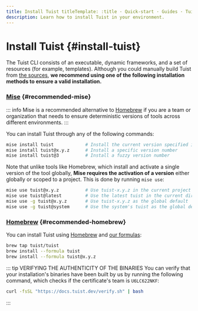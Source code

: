 ```yaml
---
title: Install Tuist titleTemplate: :title · Quick-start · Guides · Tuist
description: Learn how to install Tuist in your environment.
---
```


# Install Tuist {#install-tuist}

The Tuist CLI consists of an executable, dynamic frameworks, and a set of
resources (for example, templates). Although you could manually build Tuist from
[the sources](https://github.com/tuist/tuist), **we recommend using one of the
following installation methods to ensure a valid installation.**

### <a href="https://github.com/jdx/mise">Mise</a> {#recommended-mise}

::: info Mise is a recommended alternative to [Homebrew](https://brew.sh) if you
are a team or organization that needs to ensure deterministic versions of tools
across different environments. :::

You can install Tuist through any of the following commands:

```bash
mise install tuist            # Install the current version specified in .tool-versions/.mise.toml
mise install tuist@x.y.z      # Install a specific version number
mise install tuist@3          # Install a fuzzy version number
```

Note that unlike tools like Homebrew, which install and activate a single
version of the tool globally, **Mise requires the activation of a version**
either globally or scoped to a project. This is done by running `mise use`:

```bash
mise use tuist@x.y.z          # Use tuist-x.y.z in the current project
mise use tuist@latest         # Use the latest tuist in the current directory
mise use -g tuist@x.y.z       # Use tuist-x.y.z as the global default
mise use -g tuist@system      # Use the system's tuist as the global default
```

### <a href="https://brew.sh">Homebrew</a> {#recommended-homebrew}

You can install Tuist using [Homebrew](https://brew.sh) and [our
formulas](https://github.com/tuist/homebrew-tuist):

```bash
brew tap tuist/tuist
brew install --formula tuist
brew install --formula tuist@x.y.z
```

::: tip VERIFYING THE AUTHENTICITY OF THE BINARIES You can verify that your
installation's binaries have been built by us by running the following command,
which checks if the certificate's team is `U6LC622NKF`:

```bash
curl -fsSL "https://docs.tuist.dev/verify.sh" | bash
```
:::
